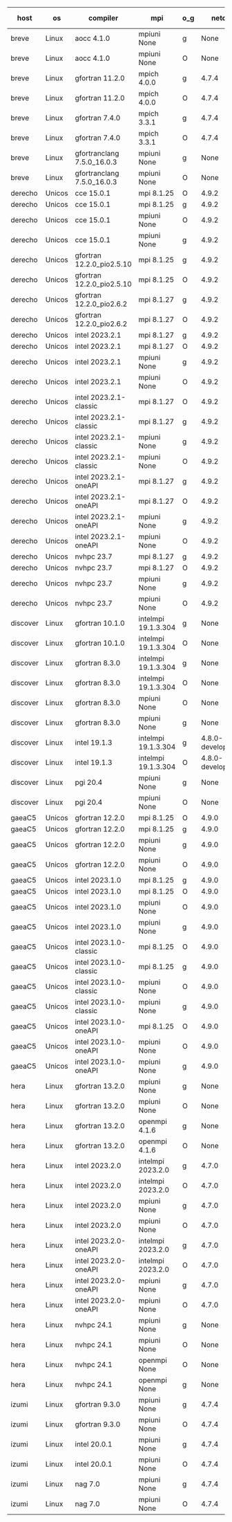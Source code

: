 

| host     | os       | compiler                              | mpi                      | o_g        | netcdf        | build       | u_pass          | u_fail          | s_pass            | s_fail            | e_pass             | e_fail             | nuopc_pass       | nuopc_fail       | artifacts link          |
|----------|----------|---------------------------------------|--------------------------|------------|---------------|-------------|-----------------|-----------------|-------------------|-------------------|--------------------|--------------------|------------------|------------------|-------------------------|
| breve | Linux | aocc 4.1.0 | mpiuni None  | g | None  | PASS | 12439 | 26 | 8 | 0 | 44 | 0 | None | None | <a href="https://github.com/esmf-org/esmf-test-artifacts/tree/24bcfe3c1116c2f7f9ecf7a3d10dda6add2c137e/develop/aocc/4.1.0/g/mpiuni/None" target="_blank">24bcfe3</a> | 
| breve | Linux | aocc 4.1.0 | mpiuni None  | O | None  | PASS | 12439 | 26 | 8 | 0 | 44 | 0 | None | None | <a href="https://github.com/esmf-org/esmf-test-artifacts/tree/da9e8c48b0d3240f711769e69227d3b747f48033/develop/aocc/4.1.0/O/mpiuni/None" target="_blank">da9e8c4</a> | 
| breve | Linux | gfortran 11.2.0 | mpich 4.0.0  | g | 4.7.4  | PASS | 14133 | 0 | 50 | 0 | 81 | 0 | 51 | 0 | <a href="https://github.com/esmf-org/esmf-test-artifacts/tree/795b3114774806eb06d486bd8d3eebb1bcf97752/develop/gfortran/11.2.0/g/mpich/4.0.0" target="_blank">795b311</a> | 
| breve | Linux | gfortran 11.2.0 | mpich 4.0.0  | O | 4.7.4  | PASS | 14133 | 0 | 50 | 0 | 81 | 0 | 51 | 0 | <a href="https://github.com/esmf-org/esmf-test-artifacts/tree/7ff7c7189eb6a52c92582088ff7482849efa7194/develop/gfortran/11.2.0/O/mpich/4.0.0" target="_blank">7ff7c71</a> | 
| breve | Linux | gfortran 7.4.0 | mpich 3.3.1  | g | 4.7.4  | PASS | 14133 | 0 | 50 | 0 | 81 | 0 | 51 | 0 | <a href="https://github.com/esmf-org/esmf-test-artifacts/tree/f9a3d6cfecb33ac5487c67e74b1dc917d0cce41b/develop/gfortran/7.4.0/g/mpich/3.3.1" target="_blank">f9a3d6c</a> | 
| breve | Linux | gfortran 7.4.0 | mpich 3.3.1  | O | 4.7.4  | PASS | 14133 | 0 | 50 | 0 | 81 | 0 | 51 | 0 | <a href="https://github.com/esmf-org/esmf-test-artifacts/tree/ed687ed2778d0a1f0e2898ca6300ca15db6e99bb/develop/gfortran/7.4.0/O/mpich/3.3.1" target="_blank">ed687ed</a> | 
| breve | Linux | gfortranclang 7.5.0_16.0.3 | mpiuni None  | g | None  | PASS | 12465 | 0 | 8 | 0 | 44 | 0 | None | None | <a href="https://github.com/esmf-org/esmf-test-artifacts/tree/d851cabec725fcd7d9c19631b75efe15bddfa3fb/develop/gfortranclang/7.5.0_16.0.3/g/mpiuni/None" target="_blank">d851cab</a> | 
| breve | Linux | gfortranclang 7.5.0_16.0.3 | mpiuni None  | O | None  | PASS | 12465 | 0 | 8 | 0 | 44 | 0 | None | None | <a href="https://github.com/esmf-org/esmf-test-artifacts/tree/2ada8c28a4052b29bbc2fc9b79a8fa1032a4d27d/develop/gfortranclang/7.5.0_16.0.3/O/mpiuni/None" target="_blank">2ada8c2</a> | 
| derecho | Unicos | cce 15.0.1 | mpi 8.1.25  | O | 4.9.2  | PASS | None | None | None | None | None | None | None | None | <a href="https://github.com/esmf-org/esmf-test-artifacts/tree/e443b4ba36d77e56db06c546724ed2309647ca27/develop/cce/15.0.1/O/mpi/8.1.25" target="_blank">e443b4b</a> | 
| derecho | Unicos | cce 15.0.1 | mpi 8.1.25  | g | 4.9.2  | PASS | 14057 | 76 | 50 | 0 | 81 | 0 | 51 | 0 | <a href="https://github.com/esmf-org/esmf-test-artifacts/tree/31063e1011301733595f3f30187e93b84020c3e4/develop/cce/15.0.1/g/mpi/8.1.25" target="_blank">31063e1</a> | 
| derecho | Unicos | cce 15.0.1 | mpiuni None  | O | 4.9.2  | PASS | 12230 | 235 | 8 | 0 | 44 | 0 | None | None | <a href="https://github.com/esmf-org/esmf-test-artifacts/tree/eee652687ece66511374a2162c7ca86007bb5d0d/develop/cce/15.0.1/O/mpiuni/None" target="_blank">eee6526</a> | 
| derecho | Unicos | cce 15.0.1 | mpiuni None  | g | 4.9.2  | PASS | 12389 | 76 | 8 | 0 | 44 | 0 | None | None | <a href="https://github.com/esmf-org/esmf-test-artifacts/tree/c21ac4bbc3f4597e727249845f011f7cdd4557f6/develop/cce/15.0.1/g/mpiuni/None" target="_blank">c21ac4b</a> | 
| derecho | Unicos | gfortran 12.2.0_pio2.5.10 | mpi 8.1.25  | g | 4.9.2  | PASS | 14133 | 0 | 50 | 0 | 81 | 0 | 51 | 0 | <a href="https://github.com/esmf-org/esmf-test-artifacts/tree/ede9f0438cce2247ddf2a930646eeaee2750c3d1/develop/gfortran/12.2.0_pio2.5.10/g/mpi/8.1.25" target="_blank">ede9f04</a> | 
| derecho | Unicos | gfortran 12.2.0_pio2.5.10 | mpi 8.1.25  | O | 4.9.2  | PASS | 14133 | 0 | 50 | 0 | 81 | 0 | 51 | 0 | <a href="https://github.com/esmf-org/esmf-test-artifacts/tree/030812a1bd8aa22571fd048587e600b0911aacb5/develop/gfortran/12.2.0_pio2.5.10/O/mpi/8.1.25" target="_blank">030812a</a> | 
| derecho | Unicos | gfortran 12.2.0_pio2.6.2 | mpi 8.1.27  | g | 4.9.2  | PASS | 14133 | 0 | 50 | 0 | 81 | 0 | 51 | 0 | <a href="https://github.com/esmf-org/esmf-test-artifacts/tree/31a13960e6453524c783bed7c558798f3dcdb899/develop/gfortran/12.2.0_pio2.6.2/g/mpi/8.1.27" target="_blank">31a1396</a> | 
| derecho | Unicos | gfortran 12.2.0_pio2.6.2 | mpi 8.1.27  | O | 4.9.2  | PASS | 14133 | 0 | 50 | 0 | 81 | 0 | 51 | 0 | <a href="https://github.com/esmf-org/esmf-test-artifacts/tree/5070c88045f4dc417ca5cca33cd7cb006c4f1b72/develop/gfortran/12.2.0_pio2.6.2/O/mpi/8.1.27" target="_blank">5070c88</a> | 
| derecho | Unicos | intel 2023.2.1 | mpi 8.1.27  | g | 4.9.2  | PASS | 14133 | 0 | 50 | 0 | 81 | 0 | 51 | 0 | <a href="https://github.com/esmf-org/esmf-test-artifacts/tree/359149078a8a2ce3cdc1d3c5a0cabbdb314937f5/develop/intel/2023.2.1/g/mpi/8.1.27" target="_blank">3591490</a> | 
| derecho | Unicos | intel 2023.2.1 | mpi 8.1.27  | O | 4.9.2  | PASS | 14133 | 0 | 50 | 0 | 81 | 0 | 51 | 0 | <a href="https://github.com/esmf-org/esmf-test-artifacts/tree/e92d8d8694329b8ab9a776293ef9d96f1a022a56/develop/intel/2023.2.1/O/mpi/8.1.27" target="_blank">e92d8d8</a> | 
| derecho | Unicos | intel 2023.2.1 | mpiuni None  | g | 4.9.2  | PASS | 12465 | 0 | 8 | 0 | 44 | 0 | None | None | <a href="https://github.com/esmf-org/esmf-test-artifacts/tree/92b489352813938dbe7fe6571feee1a78929a09a/develop/intel/2023.2.1/g/mpiuni/None" target="_blank">92b4893</a> | 
| derecho | Unicos | intel 2023.2.1 | mpiuni None  | O | 4.9.2  | PASS | 12465 | 0 | 8 | 0 | 44 | 0 | None | None | <a href="https://github.com/esmf-org/esmf-test-artifacts/tree/35f615f7922c88be7f9fccd59d1006282aafdb03/develop/intel/2023.2.1/O/mpiuni/None" target="_blank">35f615f</a> | 
| derecho | Unicos | intel 2023.2.1-classic | mpi 8.1.27  | O | 4.9.2  | PASS | 14133 | 0 | 50 | 0 | 81 | 0 | 51 | 0 | <a href="https://github.com/esmf-org/esmf-test-artifacts/tree/7fc50d2ea079417a3e33ac354fb8c9a28313d3f3/develop/intel/2023.2.1-classic/O/mpi/8.1.27" target="_blank">7fc50d2</a> | 
| derecho | Unicos | intel 2023.2.1-classic | mpi 8.1.27  | g | 4.9.2  | PASS | 14133 | 0 | 50 | 0 | 81 | 0 | 51 | 0 | <a href="https://github.com/esmf-org/esmf-test-artifacts/tree/5b2c6cbfb9f4cefdefb4f3e4cb7b18b2c5b1152a/develop/intel/2023.2.1-classic/g/mpi/8.1.27" target="_blank">5b2c6cb</a> | 
| derecho | Unicos | intel 2023.2.1-classic | mpiuni None  | g | 4.9.2  | PASS | 12465 | 0 | 8 | 0 | 44 | 0 | None | None | <a href="https://github.com/esmf-org/esmf-test-artifacts/tree/d0ec41cf94e0d420c93a55b8f7eef1cf51c9b932/develop/intel/2023.2.1-classic/g/mpiuni/None" target="_blank">d0ec41c</a> | 
| derecho | Unicos | intel 2023.2.1-classic | mpiuni None  | O | 4.9.2  | PASS | 12465 | 0 | 8 | 0 | 44 | 0 | None | None | <a href="https://github.com/esmf-org/esmf-test-artifacts/tree/8ae4e4757c43a67666bbd39a598a41e944f69066/develop/intel/2023.2.1-classic/O/mpiuni/None" target="_blank">8ae4e47</a> | 
| derecho | Unicos | intel 2023.2.1-oneAPI | mpi 8.1.27  | g | 4.9.2  | PASS | 14133 | 0 | 50 | 0 | 81 | 0 | 51 | 0 | <a href="https://github.com/esmf-org/esmf-test-artifacts/tree/2ef8590ea1b0b3d56fa3eb9ac039d31f1870f703/develop/intel/2023.2.1-oneAPI/g/mpi/8.1.27" target="_blank">2ef8590</a> | 
| derecho | Unicos | intel 2023.2.1-oneAPI | mpi 8.1.27  | O | 4.9.2  | PASS | 14133 | 0 | 49 | 1 | 81 | 0 | 51 | 0 | <a href="https://github.com/esmf-org/esmf-test-artifacts/tree/0b18497ef558ce396273c0932c3ef97c375f9e51/develop/intel/2023.2.1-oneAPI/O/mpi/8.1.27" target="_blank">0b18497</a> | 
| derecho | Unicos | intel 2023.2.1-oneAPI | mpiuni None  | g | 4.9.2  | PASS | 12465 | 0 | 8 | 0 | 44 | 0 | None | None | <a href="https://github.com/esmf-org/esmf-test-artifacts/tree/fd9e949473c0cc7bb017eb653fdb29fdfb6f058f/develop/intel/2023.2.1-oneAPI/g/mpiuni/None" target="_blank">fd9e949</a> | 
| derecho | Unicos | intel 2023.2.1-oneAPI | mpiuni None  | O | 4.9.2  | PASS | 12465 | 0 | 8 | 0 | 44 | 0 | None | None | <a href="https://github.com/esmf-org/esmf-test-artifacts/tree/9642298fd966b299318b015495b591911503fa77/develop/intel/2023.2.1-oneAPI/O/mpiuni/None" target="_blank">9642298</a> | 
| derecho | Unicos | nvhpc 23.7 | mpi 8.1.27  | g | 4.9.2  | PASS | None | None | None | None | None | None | None | None | <a href="https://github.com/esmf-org/esmf-test-artifacts/tree/06809e8173c9f7a7d83f3b7e9eefc0db8b9b0ec9/develop/nvhpc/23.7/g/mpi/8.1.27" target="_blank">06809e8</a> | 
| derecho | Unicos | nvhpc 23.7 | mpi 8.1.27  | O | 4.9.2  | PASS | 14133 | 0 | 50 | 0 | 81 | 0 | 51 | 0 | <a href="https://github.com/esmf-org/esmf-test-artifacts/tree/df442f6ddafe9338c6c3fa988537c526e77ac858/develop/nvhpc/23.7/O/mpi/8.1.27" target="_blank">df442f6</a> | 
| derecho | Unicos | nvhpc 23.7 | mpiuni None  | g | 4.9.2  | PASS | 12465 | 0 | 8 | 0 | 44 | 0 | None | None | <a href="https://github.com/esmf-org/esmf-test-artifacts/tree/6aeaad37f73eb1c02e9a3d39227b7bf1f8d1129a/develop/nvhpc/23.7/g/mpiuni/None" target="_blank">6aeaad3</a> | 
| derecho | Unicos | nvhpc 23.7 | mpiuni None  | O | 4.9.2  | PASS | 12465 | 0 | 8 | 0 | 44 | 0 | None | None | <a href="https://github.com/esmf-org/esmf-test-artifacts/tree/c078bbbdbbb0d1f9627e9b7b35f184804e9d27fd/develop/nvhpc/23.7/O/mpiuni/None" target="_blank">c078bbb</a> | 
| discover | Linux | gfortran 10.1.0 | intelmpi 19.1.3.304  | g | None  | PASS | 14118 | 15 | 50 | 0 | 81 | 0 | 51 | 0 | <a href="https://github.com/esmf-org/esmf-test-artifacts/tree/73cc6558596c056731e8122003a850c55c2f15ec/develop/gfortran/10.1.0/g/intelmpi/19.1.3.304" target="_blank">73cc655</a> | 
| discover | Linux | gfortran 10.1.0 | intelmpi 19.1.3.304  | O | None  | PASS | 14118 | 15 | 50 | 0 | 81 | 0 | 51 | 0 | <a href="https://github.com/esmf-org/esmf-test-artifacts/tree/ddfcf20ee926c80b937939bfdb0e8fd1f707e93a/develop/gfortran/10.1.0/O/intelmpi/19.1.3.304" target="_blank">ddfcf20</a> | 
| discover | Linux | gfortran 8.3.0 | intelmpi 19.1.3.304  | g | None  | PASS | 14118 | 15 | 50 | 0 | 81 | 0 | 51 | 0 | <a href="https://github.com/esmf-org/esmf-test-artifacts/tree/4e975b40da34c8f123af79e64acaebfc0e820393/develop/gfortran/8.3.0/g/intelmpi/19.1.3.304" target="_blank">4e975b4</a> | 
| discover | Linux | gfortran 8.3.0 | intelmpi 19.1.3.304  | O | None  | PASS | 14118 | 15 | 50 | 0 | 81 | 0 | 51 | 0 | <a href="https://github.com/esmf-org/esmf-test-artifacts/tree/2e41a06d92a8b31d877dc838350ddc33a44e1e78/develop/gfortran/8.3.0/O/intelmpi/19.1.3.304" target="_blank">2e41a06</a> | 
| discover | Linux | gfortran 8.3.0 | mpiuni None  | O | None  | PASS | 12465 | 0 | 8 | 0 | 44 | 0 | None | None | <a href="https://github.com/esmf-org/esmf-test-artifacts/tree/d97c9472a5456afd3c48a5bbe020ffda8ace165a/develop/gfortran/8.3.0/O/mpiuni/None" target="_blank">d97c947</a> | 
| discover | Linux | gfortran 8.3.0 | mpiuni None  | g | None  | PASS | 12465 | 0 | 8 | 0 | 44 | 0 | None | None | <a href="https://github.com/esmf-org/esmf-test-artifacts/tree/10123133b8bb9d74d8663f823f0d338f3d574949/develop/gfortran/8.3.0/g/mpiuni/None" target="_blank">1012313</a> | 
| discover | Linux | intel 19.1.3 | intelmpi 19.1.3.304  | g | 4.8.0-development  | PASS | 14133 | 0 | 50 | 0 | 81 | 0 | 51 | 0 | <a href="https://github.com/esmf-org/esmf-test-artifacts/tree/5a674b3d417a0bc21e842fd527a2898088fbbaef/develop/intel/19.1.3/g/intelmpi/19.1.3.304" target="_blank">5a674b3</a> | 
| discover | Linux | intel 19.1.3 | intelmpi 19.1.3.304  | O | 4.8.0-development  | PASS | 14133 | 0 | 50 | 0 | 81 | 0 | 51 | 0 | <a href="https://github.com/esmf-org/esmf-test-artifacts/tree/a5353e6451de1acc8f72bf1076d408ceb2511ee8/develop/intel/19.1.3/O/intelmpi/19.1.3.304" target="_blank">a5353e6</a> | 
| discover | Linux | pgi 20.4 | mpiuni None  | g | None  | PASS | 12465 | 0 | 8 | 0 | 44 | 0 | None | None | <a href="https://github.com/esmf-org/esmf-test-artifacts/tree/e2a631a598a212a6b4a0693126473fcbb43e0b87/develop/pgi/20.4/g/mpiuni/None" target="_blank">e2a631a</a> | 
| discover | Linux | pgi 20.4 | mpiuni None  | O | None  | PASS | 12465 | 0 | 8 | 0 | 44 | 0 | None | None | <a href="https://github.com/esmf-org/esmf-test-artifacts/tree/2935a0c5ea9588f993bd4d8ad0f1e8721fd0d3f5/develop/pgi/20.4/O/mpiuni/None" target="_blank">2935a0c</a> | 
| gaeaC5 | Unicos | gfortran 12.2.0 | mpi 8.1.25  | O | 4.9.0  | PASS | None | None | None | None | None | None | None | None | <a href="https://github.com/esmf-org/esmf-test-artifacts/tree/85df5580543cf0f92bfaa33e9b609eefe1fcae57/develop/gfortran/12.2.0/O/mpi/8.1.25" target="_blank">85df558</a> | 
| gaeaC5 | Unicos | gfortran 12.2.0 | mpi 8.1.25  | g | 4.9.0  | PASS | None | None | None | None | None | None | None | None | <a href="https://github.com/esmf-org/esmf-test-artifacts/tree/472ddba6db7f3e45559b3c6674fd277e8740636b/develop/gfortran/12.2.0/g/mpi/8.1.25" target="_blank">472ddba</a> | 
| gaeaC5 | Unicos | gfortran 12.2.0 | mpiuni None  | g | 4.9.0  | PASS | 12465 | 0 | 8 | 0 | 44 | 0 | None | None | <a href="https://github.com/esmf-org/esmf-test-artifacts/tree/4e5634b1356aee1cac7ddf655ce8a402611e4d19/develop/gfortran/12.2.0/g/mpiuni/None" target="_blank">4e5634b</a> | 
| gaeaC5 | Unicos | gfortran 12.2.0 | mpiuni None  | O | 4.9.0  | PASS | 12465 | 0 | 8 | 0 | 44 | 0 | None | None | <a href="https://github.com/esmf-org/esmf-test-artifacts/tree/a5eed4aebe9e66eb35c7077e7a27c1454f676a53/develop/gfortran/12.2.0/O/mpiuni/None" target="_blank">a5eed4a</a> | 
| gaeaC5 | Unicos | intel 2023.1.0 | mpi 8.1.25  | g | 4.9.0  | PASS | None | None | None | None | None | None | None | None | <a href="https://github.com/esmf-org/esmf-test-artifacts/tree/544b85cc272f761124aebe8c58a4fdb4e58f9400/develop/intel/2023.1.0/g/mpi/8.1.25" target="_blank">544b85c</a> | 
| gaeaC5 | Unicos | intel 2023.1.0 | mpi 8.1.25  | O | 4.9.0  | PASS | 14133 | 0 | 50 | 0 | 81 | 0 | 51 | 0 | <a href="https://github.com/esmf-org/esmf-test-artifacts/tree/90a8e3ed9c20cefbe6034f7198608ab26feea322/develop/intel/2023.1.0/O/mpi/8.1.25" target="_blank">90a8e3e</a> | 
| gaeaC5 | Unicos | intel 2023.1.0 | mpiuni None  | O | 4.9.0  | PASS | 12465 | 0 | 8 | 0 | 44 | 0 | None | None | <a href="https://github.com/esmf-org/esmf-test-artifacts/tree/f7ea9cce36a77fbfb20851cad067aad0257ffaf8/develop/intel/2023.1.0/O/mpiuni/None" target="_blank">f7ea9cc</a> | 
| gaeaC5 | Unicos | intel 2023.1.0 | mpiuni None  | g | 4.9.0  | PASS | None | None | None | None | None | None | None | None | <a href="https://github.com/esmf-org/esmf-test-artifacts/tree/fde006c970fd064d26dd2196b9c5766340483d1a/develop/intel/2023.1.0/g/mpiuni/None" target="_blank">fde006c</a> | 
| gaeaC5 | Unicos | intel 2023.1.0-classic | mpi 8.1.25  | O | 4.9.0  | PASS | 14133 | 0 | 50 | 0 | 81 | 0 | 51 | 0 | <a href="https://github.com/esmf-org/esmf-test-artifacts/tree/26994373d081d88abae606b098484a217bd6c8a0/develop/intel/2023.1.0-classic/O/mpi/8.1.25" target="_blank">2699437</a> | 
| gaeaC5 | Unicos | intel 2023.1.0-classic | mpi 8.1.25  | g | 4.9.0  | PASS | None | None | None | None | None | None | None | None | <a href="https://github.com/esmf-org/esmf-test-artifacts/tree/17d8612e525f0482c65e4cd8d64576a6959bfb7e/develop/intel/2023.1.0-classic/g/mpi/8.1.25" target="_blank">17d8612</a> | 
| gaeaC5 | Unicos | intel 2023.1.0-classic | mpiuni None  | O | 4.9.0  | PASS | 12465 | 0 | 8 | 0 | 44 | 0 | None | None | <a href="https://github.com/esmf-org/esmf-test-artifacts/tree/ee1c698e8be48143769159e58f1d58f4908785f7/develop/intel/2023.1.0-classic/O/mpiuni/None" target="_blank">ee1c698</a> | 
| gaeaC5 | Unicos | intel 2023.1.0-classic | mpiuni None  | g | 4.9.0  | PASS | None | None | None | None | None | None | None | None | <a href="https://github.com/esmf-org/esmf-test-artifacts/tree/e39df9154ade7820822cc3de6839f721e583c727/develop/intel/2023.1.0-classic/g/mpiuni/None" target="_blank">e39df91</a> | 
| gaeaC5 | Unicos | intel 2023.1.0-oneAPI | mpi 8.1.25  | O | 4.9.0  | PASS | None | None | None | None | None | None | None | None | <a href="https://github.com/esmf-org/esmf-test-artifacts/tree/6effc6cd24bad091af17f1817bc5d82980641393/develop/intel/2023.1.0-oneAPI/O/mpi/8.1.25" target="_blank">6effc6c</a> | 
| gaeaC5 | Unicos | intel 2023.1.0-oneAPI | mpiuni None  | O | 4.9.0  | PASS | 12465 | 0 | 8 | 0 | 44 | 0 | None | None | <a href="https://github.com/esmf-org/esmf-test-artifacts/tree/43a2fdf8edb58e53cb572a39ac64e752221504e5/develop/intel/2023.1.0-oneAPI/O/mpiuni/None" target="_blank">43a2fdf</a> | 
| gaeaC5 | Unicos | intel 2023.1.0-oneAPI | mpiuni None  | g | 4.9.0  | PASS | None | None | None | None | None | None | None | None | <a href="https://github.com/esmf-org/esmf-test-artifacts/tree/0deee59cf7c0627e45bd3695c82628ecd88996d8/develop/intel/2023.1.0-oneAPI/g/mpiuni/None" target="_blank">0deee59</a> | 
| hera | Linux | gfortran 13.2.0 | mpiuni None  | g | None  | PASS | 12465 | 0 | 8 | 0 | 44 | 0 | None | None | <a href="https://github.com/esmf-org/esmf-test-artifacts/tree/0e125845280fc01e0dc0a8e4972ce1a73f81dafd/develop/gfortran/13.2.0/g/mpiuni/None" target="_blank">0e12584</a> | 
| hera | Linux | gfortran 13.2.0 | mpiuni None  | O | None  | PASS | 12465 | 0 | 8 | 0 | 44 | 0 | None | None | <a href="https://github.com/esmf-org/esmf-test-artifacts/tree/34bca036ba380586bfadf3ac56e6900b5c11b6be/develop/gfortran/13.2.0/O/mpiuni/None" target="_blank">34bca03</a> | 
| hera | Linux | gfortran 13.2.0 | openmpi 4.1.6  | g | None  | PASS | 14133 | 0 | 50 | 0 | 81 | 0 | 51 | 0 | <a href="https://github.com/esmf-org/esmf-test-artifacts/tree/7829f0a4a304ed71f80adc16e55f45419f4cb308/develop/gfortran/13.2.0/g/openmpi/4.1.6" target="_blank">7829f0a</a> | 
| hera | Linux | gfortran 13.2.0 | openmpi 4.1.6  | O | None  | PASS | 14133 | 0 | 50 | 0 | 81 | 0 | 51 | 0 | <a href="https://github.com/esmf-org/esmf-test-artifacts/tree/af7973cdb43c0afee5a3cadce700e814d417994a/develop/gfortran/13.2.0/O/openmpi/4.1.6" target="_blank">af7973c</a> | 
| hera | Linux | intel 2023.2.0 | intelmpi 2023.2.0  | g | 4.7.0  | PASS | 14133 | 0 | 50 | 0 | 81 | 0 | 51 | 0 | <a href="https://github.com/esmf-org/esmf-test-artifacts/tree/5b733f8f147c92f3f75389a22e58b07d540fa532/develop/intel/2023.2.0/g/intelmpi/2023.2.0" target="_blank">5b733f8</a> | 
| hera | Linux | intel 2023.2.0 | intelmpi 2023.2.0  | O | 4.7.0  | PASS | 14133 | 0 | 50 | 0 | 81 | 0 | 51 | 0 | <a href="https://github.com/esmf-org/esmf-test-artifacts/tree/799d49efb49ab359811877e214b13af6b1c91e0e/develop/intel/2023.2.0/O/intelmpi/2023.2.0" target="_blank">799d49e</a> | 
| hera | Linux | intel 2023.2.0 | mpiuni None  | g | 4.7.0  | PASS | 12465 | 0 | 8 | 0 | 44 | 0 | None | None | <a href="https://github.com/esmf-org/esmf-test-artifacts/tree/6481855d06d6d538b86408e3d23b44cfc4cc1fc1/develop/intel/2023.2.0/g/mpiuni/None" target="_blank">6481855</a> | 
| hera | Linux | intel 2023.2.0 | mpiuni None  | O | 4.7.0  | PASS | None | None | None | None | None | None | None | None | <a href="https://github.com/esmf-org/esmf-test-artifacts/tree/513eb2d7f1f921d1994c6fa6b6a9d59e0268b57e/develop/intel/2023.2.0/O/mpiuni/None" target="_blank">513eb2d</a> | 
| hera | Linux | intel 2023.2.0-oneAPI | intelmpi 2023.2.0  | g | 4.7.0  | PASS | None | None | None | None | None | None | None | None | <a href="https://github.com/esmf-org/esmf-test-artifacts/tree/d336a342fbd719573331755264c4b434f1c3f0d2/develop/intel/2023.2.0-oneAPI/g/intelmpi/2023.2.0" target="_blank">d336a34</a> | 
| hera | Linux | intel 2023.2.0-oneAPI | intelmpi 2023.2.0  | O | 4.7.0  | PASS | 14133 | 0 | 49 | 1 | 81 | 0 | 51 | 0 | <a href="https://github.com/esmf-org/esmf-test-artifacts/tree/351d11294ff3c564c5e3587ff9c2660d7257b848/develop/intel/2023.2.0-oneAPI/O/intelmpi/2023.2.0" target="_blank">351d112</a> | 
| hera | Linux | intel 2023.2.0-oneAPI | mpiuni None  | g | 4.7.0  | PASS | 12465 | 0 | 8 | 0 | 44 | 0 | None | None | <a href="https://github.com/esmf-org/esmf-test-artifacts/tree/bb2acd85460274f5b619197e5a40824170638984/develop/intel/2023.2.0-oneAPI/g/mpiuni/None" target="_blank">bb2acd8</a> | 
| hera | Linux | intel 2023.2.0-oneAPI | mpiuni None  | O | 4.7.0  | PASS | 12465 | 0 | 8 | 0 | 44 | 0 | None | None | <a href="https://github.com/esmf-org/esmf-test-artifacts/tree/517c412b466e56b4650984aa243942dfd625beb3/develop/intel/2023.2.0-oneAPI/O/mpiuni/None" target="_blank">517c412</a> | 
| hera | Linux | nvhpc 24.1 | mpiuni None  | g | None  | PASS | 12465 | 0 | 8 | 0 | 44 | 0 | None | None | <a href="https://github.com/esmf-org/esmf-test-artifacts/tree/5bc8e6708d1fe5fd1c770f39a3d6016cac924ad8/develop/nvhpc/24.1/g/mpiuni/None" target="_blank">5bc8e67</a> | 
| hera | Linux | nvhpc 24.1 | mpiuni None  | O | None  | PASS | 12465 | 0 | 8 | 0 | 44 | 0 | None | None | <a href="https://github.com/esmf-org/esmf-test-artifacts/tree/3b9bcd3e9ed35cebc8118948899bafc748b121e1/develop/nvhpc/24.1/O/mpiuni/None" target="_blank">3b9bcd3</a> | 
| hera | Linux | nvhpc 24.1 | openmpi None  | O | None  | PASS | 14133 | 0 | 50 | 0 | 81 | 0 | 51 | 0 | <a href="https://github.com/esmf-org/esmf-test-artifacts/tree/3f6373ae6b43dd2113caf308a2b4a802c24895f9/develop/nvhpc/24.1/O/openmpi/None" target="_blank">3f6373a</a> | 
| hera | Linux | nvhpc 24.1 | openmpi None  | g | None  | PASS | 14133 | 0 | 50 | 0 | 81 | 0 | 51 | 0 | <a href="https://github.com/esmf-org/esmf-test-artifacts/tree/c8be87db548e39ebfd0848e54e8c9778eedf02c3/develop/nvhpc/24.1/g/openmpi/None" target="_blank">c8be87d</a> | 
| izumi | Linux | gfortran 9.3.0 | mpiuni None  | g | 4.7.4  | PASS | 12465 | 0 | 8 | 0 | 44 | 0 | None | None | <a href="https://github.com/esmf-org/esmf-test-artifacts/tree/19afb489c004ce22e35aede6aa07c79111eefc8f/develop/gfortran/9.3.0/g/mpiuni/None" target="_blank">19afb48</a> | 
| izumi | Linux | gfortran 9.3.0 | mpiuni None  | O | 4.7.4  | PASS | 12465 | 0 | 8 | 0 | 44 | 0 | None | None | <a href="https://github.com/esmf-org/esmf-test-artifacts/tree/fed05d84acbf664998a09be3145b88b23f4654a3/develop/gfortran/9.3.0/O/mpiuni/None" target="_blank">fed05d8</a> | 
| izumi | Linux | intel 20.0.1 | mpiuni None  | g | 4.7.4  | PASS | 12465 | 0 | 8 | 0 | 44 | 0 | None | None | <a href="https://github.com/esmf-org/esmf-test-artifacts/tree/4f36eb9c32d7e8666b1ae9ca4adbb7400050d769/develop/intel/20.0.1/g/mpiuni/None" target="_blank">4f36eb9</a> | 
| izumi | Linux | intel 20.0.1 | mpiuni None  | O | 4.7.4  | PASS | 12465 | 0 | 8 | 0 | 44 | 0 | None | None | <a href="https://github.com/esmf-org/esmf-test-artifacts/tree/069c84fac3fdf4b499a7a26c75ac65bdc9ceea53/develop/intel/20.0.1/O/mpiuni/None" target="_blank">069c84f</a> | 
| izumi | Linux | nag 7.0 | mpiuni None  | g | 4.7.4  | PASS | 12465 | 0 | 8 | 0 | 44 | 0 | None | None | <a href="https://github.com/esmf-org/esmf-test-artifacts/tree/d14ac7bc1b78b3018f355e64151b529259ea8d8e/develop/nag/7.0/g/mpiuni/None" target="_blank">d14ac7b</a> | 
| izumi | Linux | nag 7.0 | mpiuni None  | O | 4.7.4  | PASS | 12465 | 0 | 8 | 0 | 44 | 0 | None | None | <a href="https://github.com/esmf-org/esmf-test-artifacts/tree/5794782e34564c8ff5a444f65cdd0e86e49240c6/develop/nag/7.0/O/mpiuni/None" target="_blank">5794782</a> | 
